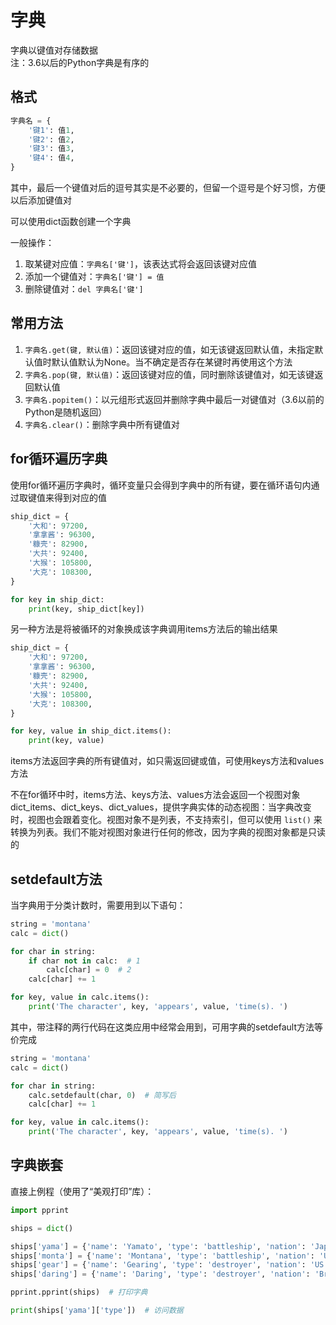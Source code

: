 # 字典

字典以键值对存储数据  
注：3.6以后的Python字典是有序的

## 格式

```python
字典名 = {
    '键1': 值1,
    '键2': 值2,
    '键3': 值3,
    '键4': 值4,
}
```

其中，最后一个键值对后的逗号其实是不必要的，但留一个逗号是个好习惯，方便以后添加键值对

可以使用dict函数创建一个字典

一般操作：
1. 取某键对应值：`字典名['键']`，该表达式将会返回该键对应值
2. 添加一个键值对：`字典名['键'] = 值`
3. 删除键值对：`del 字典名['键']`

## 常用方法

1. `字典名.get(键, 默认值)`：返回该键对应的值，如无该键返回默认值，未指定默认值时默认值默认为None。当不确定是否存在某键时再使用这个方法
2. `字典名.pop(键, 默认值)`：返回该键对应的值，同时删除该键值对，如无该键返回默认值
3. `字典名.popitem()`：以元组形式返回并删除字典中最后一对键值对（3.6以前的Python是随机返回）
4. `字典名.clear()`：删除字典中所有键值对

## for循环遍历字典

使用for循环遍历字典时，循环变量只会得到字典中的所有键，要在循环语句内通过取键值来得到对应的值

```python
ship_dict = {
    '大和': 97200,
    '拿拿酱': 96300,
    '糠壳': 82900,
    '大共': 92400,
    '大猴': 105800,
    '大克': 108300,
}

for key in ship_dict:
    print(key, ship_dict[key])
```

另一种方法是将被循环的对象换成该字典调用items方法后的输出结果

```python
ship_dict = {
    '大和': 97200,
    '拿拿酱': 96300,
    '糠壳': 82900,
    '大共': 92400,
    '大猴': 105800,
    '大克': 108300,
}

for key, value in ship_dict.items():
    print(key, value)
```

items方法返回字典的所有键值对，如只需返回键或值，可使用keys方法和values方法

不在for循环中时，items方法、keys方法、values方法会返回一个视图对象dict_items、dict_keys、dict_values，提供字典实体的动态视图：当字典改变时，视图也会跟着变化。视图对象不是列表，不支持索引，但可以使用 `list()` 来转换为列表。我们不能对视图对象进行任何的修改，因为字典的视图对象都是只读的

## setdefault方法

当字典用于分类计数时，需要用到以下语句：

```python
string = 'montana'
calc = dict()

for char in string:
    if char not in calc:  # 1
        calc[char] = 0  # 2
    calc[char] += 1

for key, value in calc.items():
    print('The character', key, 'appears', value, 'time(s). ')
```

其中，带注释的两行代码在这类应用中经常会用到，可用字典的setdefault方法等价完成

```python
string = 'montana'
calc = dict()

for char in string:
    calc.setdefault(char, 0)  # 简写后
    calc[char] += 1

for key, value in calc.items():
    print('The character', key, 'appears', value, 'time(s). ')
```

## 字典嵌套

直接上例程（使用了“美观打印”库）：

```python
import pprint

ships = dict()

ships['yama'] = {'name': 'Yamato', 'type': 'battleship', 'nation': 'Japan'}
ships['monta'] = {'name': 'Montana', 'type': 'battleship', 'nation': 'US'}
ships['gear'] = {'name': 'Gearing', 'type': 'destroyer', 'nation': 'US'}
ships['daring'] = {'name': 'Daring', 'type': 'destroyer', 'nation': 'British'}

pprint.pprint(ships)  # 打印字典

print(ships['yama']['type'])  # 访问数据
```
